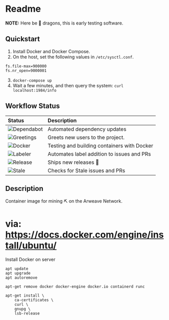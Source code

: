 # Readme

**NOTE:** Here be 🐉 dragons, this is early testing software.

## Quickstart

1. Install Docker and Docker Compose.
2. On the host, set the following values in `/etc/sysctl.conf`.

```
fs.file-max=900000
fs.nr_open=9000001
```
3. `docker-compose up`
4. Wait a few minutes, and then query the system: `curl localhost:1984/info`


## Workflow Status

| Status | Description |
| :----- | :---------- |
| ![Dependabot](https://api.dependabot.com/badges/status?host=github&repo=salt-labs/arweave-miner) | Automated dependency updates |
| ![Greetings](https://github.com/salt-labs/arweave-miner/workflows/Greetings/badge.svg) | Greets new users to the project. |
| ![Docker](https://github.com/salt-labs/arweave-miner/workflows/Docker/badge.svg) | Testing and building containers with Docker |
| ![Labeler](https://github.com/salt-labs/arweave-miner/workflows/Labeler/badge.svg) | Automates label addition to issues and PRs |
| ![Release](https://github.com/salt-labs/arweave-miner/workflows/Release/badge.svg) | Ships new releases :ship: |
| ![Stale](https://github.com/salt-labs/arweave-miner/workflows/Stale/badge.svg) | Checks for Stale issues and PRs  |

## Description

Container image for mining ⛏️ on the Arweave Network.

# via: https://docs.docker.com/engine/install/ubuntu/
Install Docker on server

```
apt update
apt upgrade
apt autoremove

apt-get remove docker docker-engine docker.io containerd runc

apt-get install \
    ca-certificates \
    curl \
    gnupg \
    lsb-release
```